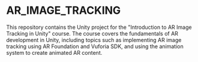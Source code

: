 # AR_IMAGE_TRACKING
 This repository contains the Unity project for the "Introduction to AR Image Tracking in Unity" course. The course covers the fundamentals of AR development in Unity, including topics such as implementing AR image tracking using AR Foundation and Vuforia SDK, and using the animation system to create animated AR content.
